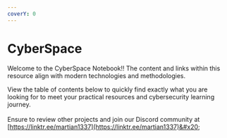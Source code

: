 ```yaml
---
coverY: 0
---
```


# CyberSpace

Welcome to the CyberSpace Notebook!! The content and links within this resource align with modern technologies and methodologies.

View the table of contents below to quickly find exactly what you are looking for to meet your practical resources and cybersecurity learning journey.\
\
Ensure to review other projects and join our Discord community at [https://linktr.ee/martian1337](https://linktr.ee/martian1337)&#x20;
